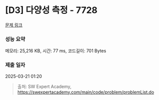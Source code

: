 # [D3] 다양성 측정 - 7728 

[문제 링크](https://swexpertacademy.com/main/code/problem/problemDetail.do?contestProbId=AWq40NEKLyADFARG) 

### 성능 요약

메모리: 25,216 KB, 시간: 77 ms, 코드길이: 701 Bytes

### 제출 일자

2025-03-21 01:20



> 출처: SW Expert Academy, https://swexpertacademy.com/main/code/problem/problemList.do